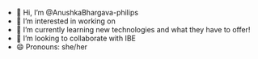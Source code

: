 - 👋 Hi, I’m @AnushkaBhargava-philips
- 👀 I’m interested in working on 
- 🌱 I’m currently learning new technologies and what they have to offer!
- 💞️ I’m looking to collaborate with IBE
- 😄 Pronouns: she/her

<!---
AnushkaBhargava-philips/AnushkaBhargava-philips is a ✨ special ✨ repository because its `README.md` (this file) appears on your GitHub profile.
You can click the Preview link to take a look at your changes.
--->
